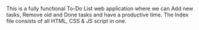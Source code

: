 This is a fully functional To-Do List web application where we can Add new tasks, Remove old and Done tasks and have a productive time. The Index file consists of all HTML, CSS & JS script in one.
